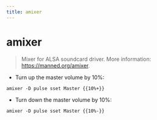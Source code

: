 ```yaml
---
title: amixer
---
```

# amixer

> Mixer for ALSA soundcard driver.
> More information: <https://manned.org/amixer>.

- Turn up the master volume by 10%:

`amixer -D pulse sset Master {{10%+}}`

- Turn down the master volume by 10%:

`amixer -D pulse sset Master {{10%-}}`
